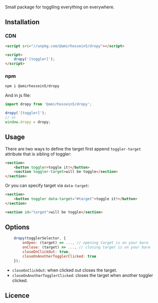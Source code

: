 Small package for togglling everything on everywhere.

## Installation

### CDN
```html
<script src="//unpkg.com/@amirhossein5/dropy"></script>

<script>
    dropy('[toggler]');
</script>
```

### npm
```sh
npm i @amirhossein5/dropy
```

And in js file:
```js
import dropy from '@amirhossein5/dropy';

dropy('[toggler]');
// or
window.dropy = dropy;
```

## Usage

There are two ways to define the target first append ```toggler-target``` attribute that is sibling of toggler:
```html
<section>
    <button toggler>toggle it!</button>
    <section toggler-target>will be toggle</section>
</section>
```

Or you can specify target via ```data-target```:
```html
<section>
    <button toggler data-target="#target">toggle it!</button>
</section>

<section id="target">will be toggle</section>
```

## Options
```js
    dropy(togglerSelector, {
        onOpen: (target) => ..., // opening target is on your bare
        onClose: (target) => ..., // closing target is on your bare
        closeOnClickOut: true,
        closeOnAnotherTogglerClicked: true
    });
```

- ```closeOnClickOut```: when clicked out closes the target.
- ```closeOnAnotherTogglerClicked```: closes the target when another toggler clicked.


## Licence
